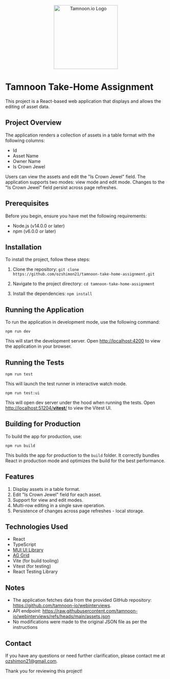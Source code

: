 <p align="center">
   <a href="http://nestjs.com/" target="blank"><img src="https://github.com/user-attachments/assets/573f1a2b-9f5f-4f30-b516-faeb446dd9c4" width="200" alt="Tamnoon.io Logo" /></a>
</p>

# Tamnoon Take-Home Assignment

This project is a React-based web application that displays and allows the editing of asset data.

## Project Overview

The application renders a collection of assets in a table format with the following columns:

- Id
- Asset Name
- Owner Name
- Is Crown Jewel

Users can view the assets and edit the "Is Crown Jewel" field. The application supports two modes: view mode and edit mode. Changes to the "Is Crown Jewel" field persist across page refreshes.

## Prerequisites

Before you begin, ensure you have met the following requirements:

- Node.js (v14.0.0 or later)
- npm (v6.0.0 or later)

## Installation

To install the project, follow these steps:

1. Clone the repository:
   `git clone https://github.com/ozshimon21/tamnoon-take-home-assignment.git`

2. Navigate to the project directory:
   `cd tamnoon-take-home-assignment`

3. Install the dependencies:
   `npm install`

## Running the Application

To run the application in development mode, use the following command:

`npm run dev`

This will start the development server. Open [http://localhost:4200](http://localhost:4200) to view the application in your browser.

## Running the Tests

`npm run test`

This will launch the test runner in interactive watch mode.

`npm run test:ui`

This will open dev server under the hood when running the tests. Open [http://localhost:51204/**vitest**/](http://localhost:51204/__vitest__/) to view the Vitest UI.

## Building for Production

To build the app for production, use:

`npm run build`

This builds the app for production to the `build` folder. It correctly bundles React in production mode and optimizes the build for the best performance.

## Features

1. Display assets in a table format.
2. Edit "Is Crown Jewel" field for each asset.
3. Support for view and edit modes.
4. Multi-row editing in a single save operation.
5. Persistence of changes across page refreshes - local storage.

## Technologies Used

- React
- TypeScript
- [MUI UI Library](https://mui.com/)
- [AG Grid](https://www.ag-grid.com/react-data-grid/getting-started/)
- Vite (for build tooling)
- Vitest (for testing)
- React Testing Library

## Notes

- The application fetches data from the provided GitHub repository: https://github.com/tamnoon-io/webinterviews.
- API endpoint: https://raw.githubusercontent.com/tamnoon-io/webinterviews/refs/heads/main/assets.json
- No modifications were made to the original JSON file as per the instructions

## Contact

If you have any questions or need further clarification, please contact me at [ozshimon21@gmail.com](ozshimon21@gmail.com).

Thank you for reviewing this project!
